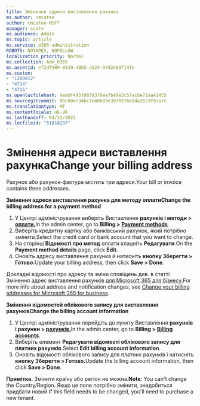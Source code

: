 ```yaml
---
title: Змінення адреси виставлення рахунка
ms.author: cmcatee
author: cmcatee-MSFT
manager: scotv
ms.audience: Admin
ms.topic: article
ms.service: o365-administration
ROBOTS: NOINDEX, NOFOLLOW
localization_priority: Normal
ms.collection: Adm_O365
ms.assetid: ef2df989-8539-48b5-a324-97d2e09f14fe
ms.custom:
- "1200012"
- "4714"
- "4715"
ms.openlocfilehash: 4addf495f0879376ee7b40e2c57ac6e72aa41455
ms.sourcegitcommit: 8bc60ec34bc1e40685e3976576e04a2623f63a7c
ms.translationtype: MT
ms.contentlocale: uk-UA
ms.lasthandoff: 04/15/2021
ms.locfileid: "51818237"
---
```

# <a name="change-your-billing-address"></a><span data-ttu-id="a33a8-102">Змінення адреси виставлення рахунка</span><span class="sxs-lookup"><span data-stu-id="a33a8-102">Change your billing address</span></span>

<span data-ttu-id="a33a8-103">Рахунок або рахунок-фактура містить три адреси.</span><span class="sxs-lookup"><span data-stu-id="a33a8-103">Your bill or invoice contains three addresses.</span></span>

<span data-ttu-id="a33a8-104">**Змінення адреси виставлення рахунка для методу оплати**</span><span class="sxs-lookup"><span data-stu-id="a33a8-104">**Change the billing address for a payment method**</span></span>

1. <span data-ttu-id="a33a8-105">У Центрі адміністрування виберіть Виставлення **рахунків і методи > [оплати.](https://go.microsoft.com/fwlink/p/?linkid=2018806)**</span><span class="sxs-lookup"><span data-stu-id="a33a8-105">In the admin center, go to **Billing > [Payment methods](https://go.microsoft.com/fwlink/p/?linkid=2018806)**.</span></span>
2. <span data-ttu-id="a33a8-106">Виберіть кредитну картку або банківський рахунок, який потрібно змінити.</span><span class="sxs-lookup"><span data-stu-id="a33a8-106">Select the credit card or bank account that you want to change.</span></span>
3. <span data-ttu-id="a33a8-107">На сторінці **Відомості про метод** оплати клацніть **Редагувати**.</span><span class="sxs-lookup"><span data-stu-id="a33a8-107">On the **Payment method details** page, click **Edit**.</span></span>
4. <span data-ttu-id="a33a8-108">Оновіть адресу виставлення рахунка й натисніть **кнопку Зберегти > Готово.**</span><span class="sxs-lookup"><span data-stu-id="a33a8-108">Update your billing address, then click **Save > Done**.</span></span>

<span data-ttu-id="a33a8-109">Докладні відомості про адресу та зміни сповіщень див. в статті Змінення адрес виставлення рахунків [для Microsoft 365 для бізнесу.](https://docs.microsoft.com/microsoft-365/commerce/billing-and-payments/change-your-billing-addresses?view=o365-worldwide)</span><span class="sxs-lookup"><span data-stu-id="a33a8-109">For more info about address and notification changes, see [Change your billing addresses for Microsoft 365 for business](https://docs.microsoft.com/microsoft-365/commerce/billing-and-payments/change-your-billing-addresses?view=o365-worldwide).</span></span>

<span data-ttu-id="a33a8-110">**Змінення відомостей облікового запису для виставлення рахунків**</span><span class="sxs-lookup"><span data-stu-id="a33a8-110">**Change the billing account information**</span></span>

1. <span data-ttu-id="a33a8-111">У Центрі адміністрування перейдіть до пункту Виставлення **рахунків і рахунки > [рахунків.](https://admin.microsoft.com/Adminportal/Home?source=applauncher#/BillingAccounts/billing-accounts)**</span><span class="sxs-lookup"><span data-stu-id="a33a8-111">In the admin center, go to **Billing > [Billing accounts](https://admin.microsoft.com/Adminportal/Home?source=applauncher#/BillingAccounts/billing-accounts)**.</span></span>
2. <span data-ttu-id="a33a8-112">Виберіть елемент **Редагувати відомості облікового запису для платних рахунків**.</span><span class="sxs-lookup"><span data-stu-id="a33a8-112">Select **Edit billing account information**.</span></span>
3. <span data-ttu-id="a33a8-113">Оновіть відомості облікового запису для платних рахунків і натисніть **кнопку Зберегти > Готово.**</span><span class="sxs-lookup"><span data-stu-id="a33a8-113">Update the billing account information, then click **Save > Done**.</span></span>

<span data-ttu-id="a33a8-114">**Примітка.** Змінити країну або регіон не можна.</span><span class="sxs-lookup"><span data-stu-id="a33a8-114">**Note**: You can't change the Country/Region.</span></span> <span data-ttu-id="a33a8-115">Якщо це поле потрібно змінити, знадобиться придбати новий.</span><span class="sxs-lookup"><span data-stu-id="a33a8-115">If this field needs to be changed, you'll need to purchase a new tenant.</span></span>

